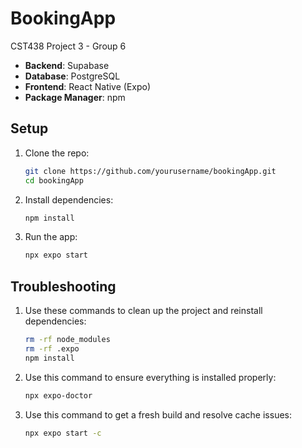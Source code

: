# BookingApp

CST438 Project 3 - Group 6

- **Backend**: Supabase
- **Database**: PostgreSQL
- **Frontend**: React Native (Expo)
- **Package Manager**: npm

## Setup

1. Clone the repo:

   ```bash
   git clone https://github.com/yourusername/bookingApp.git
   cd bookingApp
   ```

2. Install dependencies:

   ```bash
   npm install
   ```

3. Run the app:

   ```bash
   npx expo start
   ```

## Troubleshooting

1. Use these commands to clean up the project and reinstall dependencies:

   ```bash
   rm -rf node_modules
   rm -rf .expo
   npm install
   ```

2. Use this command to ensure everything is installed properly:

   ```bash
   npx expo-doctor
   ```

3. Use this command to get a fresh build and resolve cache issues:

   ```bash
   npx expo start -c
   ```
